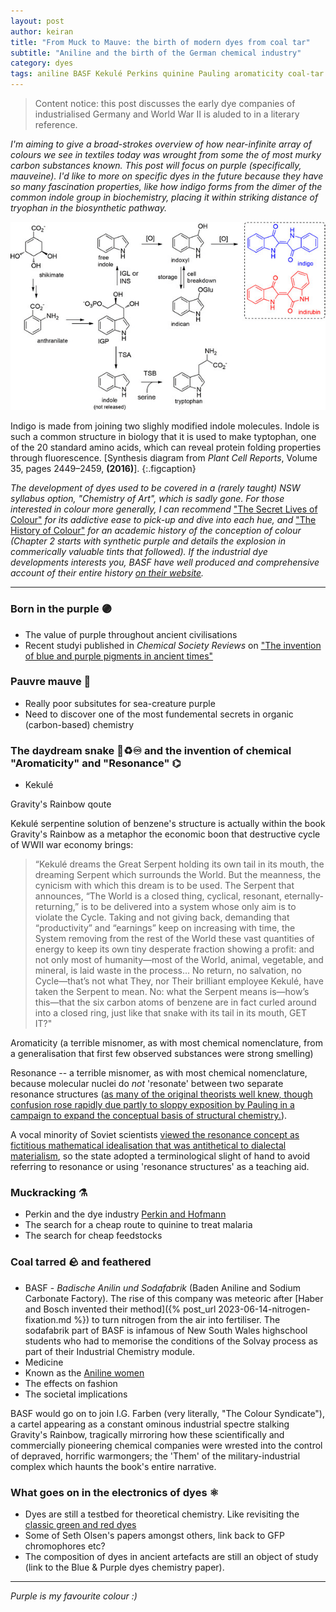```yaml
---
layout: post
author: keiran
title: "From Muck to Mauve: the birth of modern dyes from coal tar"
subtitle: "Aniline and the birth of the German chemical industry"
category: dyes
tags: aniline BASF Kekulé Perkins quinine Pauling aromaticity coal-tar purple 
--- 
```


> Content notice: this post discusses the early dye companies of industrialised Germany and World War II is aluded to in a literary reference.  

*I'm aiming to give a broad-strokes overview of how near-infinite array of colours we see in textiles today was wrought from some the of most murky carbon substances known. This post will focus on purple (specifically, mauveine). I'd like to more on specific dyes in the future because they have so many fascination properties, like how indigo forms from the dimer of the common indole group in biochemistry, placing it within striking distance of tryophan in the biosynthetic pathway.*

![Indigo biosynthesis in plants](../images/indole_metabolism_in_plants.png)

Indigo is made from joining two slighly modified indole molecules. Indole is such a common structure in biology that it is used to make typtophan, one of the 20 standard amino acids, which can reveal protein folding properties through fluorescence.   [Synthesis diagram from *Plant Cell Reports*, Volume 35, pages 2449–2459, **(2016)**].
{:.figcaption}

*The development of dyes used to be covered in a (rarely taught) NSW syllabus option, "Chemistry of Art", which is sadly gone. For those interested in colour more generally, I can recommend* ["The Secret Lives of Colour"](https://www.kassiastclair.com/books) *for its addictive ease to pick-up and dive into each hue, and* ["The History of Colour"](https://www.rca.ac.uk/more/staff/neil-parkinson/) *for an academic history of the conception of colour (Chapter 2 starts with synthetic purple and details the explosion in commerically valuable tints that followed). If the industrial dye developments interests you, BASF have well produced and comprehensive account of their entire history [on their website](https://www.basf.com/global/en/who-we-are/history/chronology/1865-1901.html).*

---

### Born in the purple 🟣

- The value of purple throughout ancient civilisations
- Recent studyi published in *Chemical Society Reviews* on ["The invention of blue and purple pigments in ancient times"](https://doi.org/10.1039/B606268G)

### Pauvre mauve 🪻

- Really poor subsitutes for sea-creature purple
- Need to discover one of the most fundemental secrets in organic (carbon-based) chemistry 

### The daydream snake 🐍♻️♾️ and the invention of chemical "Aromaticity" and "Resonance" ⌬

- Kekulé

Gravity's Rainbow qoute

Kekulé serpentine solution of benzene's structure is actually within the book Gravity's Rainbow as a metaphor the economic boon that destructive cycle of WWII war economy brings:
> “Kekulé dreams the Great Serpent holding its own tail in its mouth, the dreaming Serpent which surrounds the World. But the meanness, the cynicism with which this dream is to be used. The Serpent that announces, “The World is a closed thing, cyclical, resonant, eternally-returning,” is to be delivered into a system whose only aim is to violate the Cycle. Taking and not giving back, demanding that “productivity” and “earnings” keep on increasing with time, the System removing from the rest of the World these vast quantities of energy to keep its own tiny desperate fraction showing a profit: and not only most of humanity—most of the World, animal, vegetable, and mineral, is laid waste in the process... No return, no salvation, no Cycle—that’s not what They, nor Their brilliant employee Kekulé, have taken the Serpent to mean. No: what the Serpent means is—how’s this—that the six carbon atoms of benzene are in fact curled around into a closed ring, just like that snake with its tail in its mouth, GET IT?"

Aromaticity (a terrible misnomer, as with most chemical nomenclature, from a generalisation that first few observed substances were strong smelling) 

Resonance  -- a terrible misnomer, as with most chemical nomenclature, because molecular nuclei do *not* 'resonate' between two separate resonance structures ([as many of the original theorists well knew, though confusion rose rapidly due partly to sloppy exposition by Pauling in a campaign to expand the conceptual basis of structural chemistry.](https://www.jstor.org/stable/4027968)). 

A vocal minority of Soviet scientists [viewed the resonance concept as fictitious mathematical idealisation that was antithetical to dialectal materialism](https://www.jstor.org/stable/227752), so the state adopted a terminological slight of hand to avoid referring to resonance or using 'resonance structures' as a teaching aid.  

 
### Muckracking ⚗️

- Perkin and the dye industry
[Perkin and Hofmann](https://pubs.rsc.org/en/content/articlelanding/1896/ct/ct8966900596)
- The search for a cheap route to quinine to treat malaria 
- The search for cheap feedstocks

### Coal tarred 🪨 and feathered

- BASF - *Badische Anilin und Sodafabrik* (Baden Aniline and Sodium Carbonate Factory). The rise of this company was meteoric after [Haber and Bosch invented their method]({% post_url 2023-06-14-nitrogen-fixation.md %}) to turn nitrogen from the air into fertiliser. The sodafabrik part of BASF is infamous of New South Wales highschool students who had to memorise the conditions of the Solvay process as part of their Industrial Chemistry module.
- Medicine 
- Known as the [Aniline women](https://www.basf.com/global/images/about-us/history/21252221_BRO_Anilinerinnen_englisch_final.pdf.assetdownload.pdf)
- The effects on fashion 
- The societal implications


BASF would go on to join I.G. Farben (very literally, "The Colour Syndicate"), a cartel appearing as a constant ominous industrial spectre stalking Gravity's Rainbow, tragically mirroring how these scientifically and commercially pioneering chemical companies were wrested into the control of depraved, horrific warmongers; the 'Them' of the military-industrial complex which haunts the book's entire narrative.

### What goes on in the electronics of dyes ⚛️ 

- Dyes are still a testbed for theoretical chemistry. Like revisiting the [classic green and red dyes](https://pubs.acs.org/doi/abs/10.1021/jp309006e)
- Some of Seth Olsen's papers amongst others, link back to GFP chromophores etc?  
- The composition of dyes in ancient artefacts are still an object of study (link to the Blue & Purple dyes chemistry paper).

---

*Purple is my favourite colour :)* 
